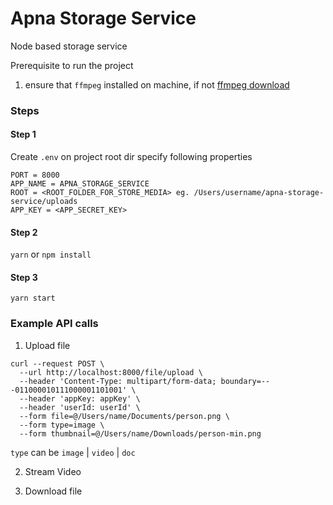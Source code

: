 # Apna Storage Service
Node based storage service

Prerequisite to run the project
1. ensure that `ffmpeg` installed on machine, if not [ffmpeg download](https://ffmpeg.org/download.html)

### Steps

#### Step 1

Create `.env` on project root dir
specify following properties 
```
PORT = 8000
APP_NAME = APNA_STORAGE_SERVICE
ROOT = <ROOT_FOLDER_FOR_STORE_MEDIA> eg. /Users/username/apna-storage-service/uploads
APP_KEY = <APP_SECRET_KEY>
```

#### Step 2

`yarn` or `npm install`

#### Step 3

`yarn start`


### Example API calls

1. Upload file

```
curl --request POST \
  --url http://localhost:8000/file/upload \
  --header 'Content-Type: multipart/form-data; boundary=---011000010111000001101001' \
  --header 'appKey: appKey' \
  --header 'userId: userId' \
  --form file=@/Users/name/Documents/person.png \
  --form type=image \
  --form thumbnail=@/Users/name/Downloads/person-min.png
```

`type` can be `image` | `video` | `doc`

2. Stream Video

3. Download file

